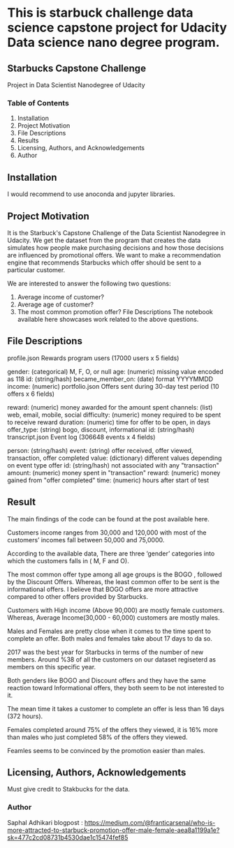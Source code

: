 
# This is starbuck challenge data science capstone project for Udacity Data science nano degree program.
## Starbucks Capstone Challenge
Project in Data Scientist Nanodegree of Udacity

### Table of Contents
1. Installation
2. Project Motivation
3. File Descriptions
4. Results
5. Licensing, Authors, and Acknowledgements
6. Author

<h2>Installation</h2>
I would recommend to use anoconda and jupyter libraries.

<h2>Project Motivation</h2>
It is the Starbuck's Capstone Challenge of the Data Scientist Nanodegree in Udacity. We get the dataset from the program that creates the data simulates how people make purchasing decisions and how those decisions are influenced by promotional offers. We want to make a recommendation engine that recommends Starbucks which offer should be sent to a particular customer.

We are interested to answer the following two questions:

1. Average income of customer?
2. Average age of customer?
3. The most common promotion offer?
File Descriptions
The notebook available here showcases work related to the above questions.

<h2>File Descriptions</h2>

profile.json
Rewards program users (17000 users x 5 fields)

gender: (categorical) M, F, O, or null
age: (numeric) missing value encoded as 118
id: (string/hash)
became_member_on: (date) format YYYYMMDD
income: (numeric)
portfolio.json
Offers sent during 30-day test period (10 offers x 6 fields)

reward: (numeric) money awarded for the amount spent
channels: (list) web, email, mobile, social
difficulty: (numeric) money required to be spent to receive reward
duration: (numeric) time for offer to be open, in days
offer_type: (string) bogo, discount, informational
id: (string/hash)
transcript.json
Event log (306648 events x 4 fields)

person: (string/hash)
event: (string) offer received, offer viewed, transaction, offer completed
value: (dictionary) different values depending on event type
offer id: (string/hash) not associated with any "transaction"
amount: (numeric) money spent in "transaction"
reward: (numeric) money gained from "offer completed"
time: (numeric) hours after start of test


<h2>Result</h2>
The main findings of the code can be found at the post available here.

Customers income ranges from 30,000 and 120,000 with most of the customers’ incomes fall between 50,000 and 75,0000.

According to the available data, There are three ‘gender’ categories into which the customers falls in ( M, F and O).

The most common offer type among all age groups is the BOGO , followed by the Discount Offers. Whereas, the least common offer to be sent is the informational offers. I believe that BOGO offers are more attractive compared to other offers provided by Starbucks.

Customers with High income (Above 90,000) are mostly female customers. Whereas, Average Income(30,000 - 60,000) customers are mostly males.

Males and Females are pretty close when it comes to the time spent to complete an offer. Both males and females take about 17 days to da so.

2017 was the best year for Starbucks in terms of the number of new members. Around %38 of all the customers on our dataset regiseterd as members on this specific year.

Both genders like BOGO and Discount offers and they have the same reaction toward Informational offers, they both seem to be not interested to it.

The mean time it takes a customer to complete an offer is less than 16 days (372 hours).

Females completed around 75% of the offers they viewed, it is 16% more than males who just completed 58% of the offers they viewed. 

Feamles seems to be convinced by the promotion easier than males.

<h2>Licensing, Authors, Acknowledgements</h2>

Must give credit to Stakbucks for the data.

### Author
Saphal Adhikari
blogpost : https://medium.com/@franticarsenal/who-is-more-attracted-to-starbuck-promotion-offer-male-female-aea8a1199a1e?sk=477c2cd08731b4530dae1c15474fef85

